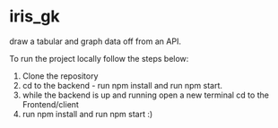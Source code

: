 # iris_gk
draw a tabular and graph data off from an API.


To run the project locally follow the steps below:

1. Clone the repository
2. cd to the backend - run npm install and run npm start. 
3. while the backend is up and running open a new terminal cd to the Frontend/client
4. run npm install and run npm start :) 
